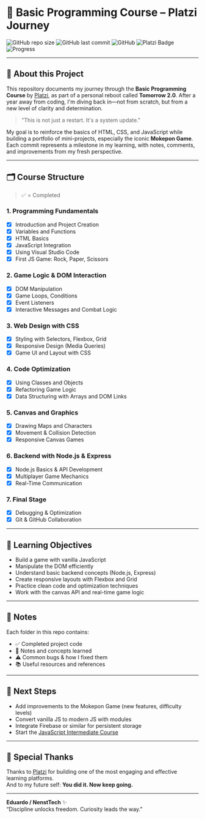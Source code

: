 # 🚀 Basic Programming Course – Platzi Journey

![GitHub repo size](https://img.shields.io/github/repo-size/JoEduardoReyes/progra-basica)
![GitHub last commit](https://img.shields.io/github/last-commit/JoEduardoReyes/progra-basica)
![GitHub](https://img.shields.io/github/license/JoEduardoReyes/progra-basica)
![Platzi Badge](https://img.shields.io/badge/Platzi-Student-blue)
![Progress](https://img.shields.io/badge/Progress-100%25-success)

---

## 🧠 About this Project

This repository documents my journey through the **Basic Programming Course** by [Platzi](https://platzi.com/), as part of a personal reboot called **Tomorrow 2.0**. After a year away from coding, I'm diving back in—not from scratch, but from a new level of clarity and determination.

> "This is not just a restart. It's a system update."

My goal is to reinforce the basics of HTML, CSS, and JavaScript while building a portfolio of mini-projects, especially the iconic **Mokepon Game**. Each commit represents a milestone in my learning, with notes, comments, and improvements from my fresh perspective.

---

## 🗂️ Course Structure

> ✅ = Completed

### 1. Programming Fundamentals

- [x] Introduction and Project Creation
- [x] Variables and Functions
- [x] HTML Basics
- [x] JavaScript Integration
- [x] Using Visual Studio Code
- [x] First JS Game: Rock, Paper, Scissors

### 2. Game Logic & DOM Interaction

- [x] DOM Manipulation
- [x] Game Loops, Conditions
- [x] Event Listeners
- [x] Interactive Messages and Combat Logic

### 3. Web Design with CSS

- [x] Styling with Selectors, Flexbox, Grid
- [x] Responsive Design (Media Queries)
- [x] Game UI and Layout with CSS

### 4. Code Optimization

- [x] Using Classes and Objects
- [x] Refactoring Game Logic
- [x] Data Structuring with Arrays and DOM Links

### 5. Canvas and Graphics

- [x] Drawing Maps and Characters
- [x] Movement & Collision Detection
- [x] Responsive Canvas Games

### 6. Backend with Node.js & Express

- [x] Node.js Basics & API Development
- [x] Multiplayer Game Mechanics
- [x] Real-Time Communication

### 7. Final Stage

- [x] Debugging & Optimization
- [x] Git & GitHub Collaboration

---

## 🧪 Learning Objectives

- Build a game with vanilla JavaScript
- Manipulate the DOM efficiently
- Understand basic backend concepts (Node.js, Express)
- Create responsive layouts with Flexbox and Grid
- Practice clean code and optimization techniques
- Work with the canvas API and real-time game logic

---

## 📌 Notes

Each folder in this repo contains:

- ✅ Completed project code
- 📝 Notes and concepts learned
- ⚠️ Common bugs & how I fixed them
- 📚 Useful resources and references

---

## 🧭 Next Steps

- Add improvements to the Mokepon Game (new features, difficulty levels)
- Convert vanilla JS to modern JS with modules
- Integrate Firebase or similar for persistent storage
- Start the [JavaScript Intermediate Course](https://platzi.com)

---

## 🙌 Special Thanks

Thanks to [Platzi](https://platzi.com) for building one of the most engaging and effective learning platforms.  
And to my future self: **You did it. Now keep going.**

---

**Eduardo / NenstTech** ✨  
“Discipline unlocks freedom. Curiosity leads the way.”
